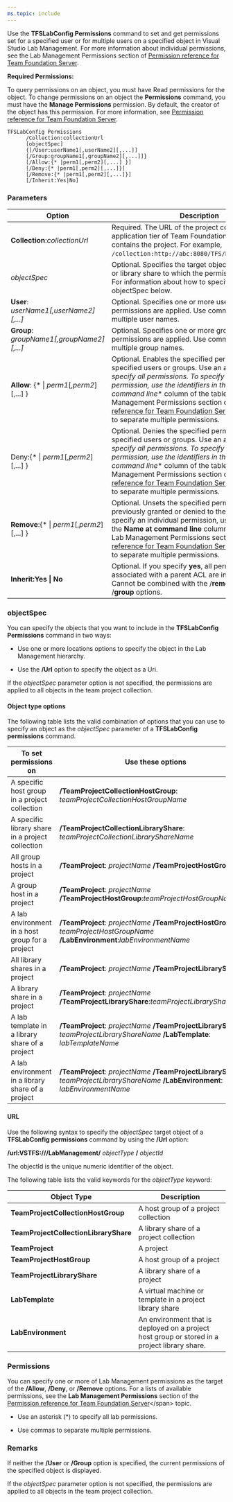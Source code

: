 ```yaml
---
ms.topic: include
---
```


Use the **TFSLabConfig Permissions** command to set and get permissions
set for a specified user or for multiple users on a specified object in
Visual Studio Lab Management. For more information about individual
permissions, see the Lab Management Permissions section of
[Permission reference for Team Foundation Server](/azure/devops/security/permissions).

**Required Permissions:**

To query permissions on an object, you must have Read permissions for
the object. To change permissions on an object the **Permissions**
command, you must have the **Manage Permissions** permission. By
default, the creator of the object has this permission. For more
information, see [Permission reference for Team Foundation Server](/azure/devops/security/permissions).


    TFSLabConfig Permissions
          /Collection:collectionUrl
          [objectSpec]
          {[/User:userName1[,userName2][,...]]
          [/Group:groupName1[,groupName2][,...]]}
          [/Allow:{* |perm1[,perm2][,...] }] 
          [/Deny:{* |perm1[,perm2][,...]}]
          [/Remove:{* |perm1[,perm2][,...]}]
          [/Inherit:Yes|No]


### Parameters

|                     Option                      |                                                                                                                                                                                                           Description                                                                                                                                                                                                           |
|-------------------------------------------------|---------------------------------------------------------------------------------------------------------------------------------------------------------------------------------------------------------------------------------------------------------------------------------------------------------------------------------------------------------------------------------------------------------------------------------|
|         **Collection**:*collectionUrl*          |                                                                                                                 Required. The URL of the project collection on the application tier of Team Foundation Server that contains the project. For example, ```/collection:http://abc:8080/TFS/DefaultCollection```.                                                                                                                  |
|                  *objectSpec*                   |                                                                                                                       Optional. Specifies the target object such as a project or library share to which the permissions are applied. For information about how to specify objects, see objectSpec below.                                                                                                                        |
|     **User**: *userName1[,userName2][,...]*     |                                                                                                                                                     Optional. Specifies one or more users to which the permissions are applied. Use commas to separate multiple user names.                                                                                                                                                     |
|   **Group**: *groupName1[,groupName2][,...]*    |                                                                                                                                                    Optional. Specifies one or more groups to which the permissions are applied. Use commas to separate multiple group names.                                                                                                                                                    |
| **Allow**: {\* &#124; *perm1*[,*perm2*][,...] } | Optional. Enables the specified permissions for the specified users or groups. Use an asterisk (*) to specify all permissions. To specify an individual permission, use the identifiers in the \*\*Name at command line*\* column of the table in the Lab Management Permissions section of [Permission reference for Team Foundation Server](/azure/devops/security/permissions). Use commas to separate multiple permissions. |
|    Deny:{\* &#124; *perm1*[,*perm2*][,...] }    | Optional. Denies the specified permissions for the specified users or groups. Use an asterisk (*) to specify all permissions. To specify an individual permission, use the identifiers in the \*\*Name at command line*\* column of the table in the Lab Management Permissions section of [Permission reference for Team Foundation Server](/azure/devops/security/permissions). Use commas to separate multiple permissions.  |
| **Remove**:{\* &#124; *perm1*[,*perm2*][,...] } |              Optional. Unsets the specified permissions that were previously granted or denied to the user or group. To specify an individual permission, use the identifiers in the **Name at command line** column of the table in the Lab Management Permissions section of [Permission reference for Team Foundation Server](/azure/devops/security/permissions). Use commas to separate multiple permissions.              |
|            **Inherit:Yes &#124; No**            |                                                                                                                       Optional. If you specify **yes**, all permissions associated with a parent ACL are inherited by an item. Cannot be combined with the /**remove**, /**user**, or /**group** options.                                                                                                                       |

### objectSpec

You can specify the objects that you want to include in the
**TFSLabConfig Permissions** command in two ways:

-   Use one or more locations options to specify the object in the Lab
    Management hierarchy.

-   Use the **/Url** option to specify the object as a Uri.

If the *objectSpec* parameter option is not
specified, the permissions are applied to all objects in the team
project collection.


#### Object type options

The following table lists the valid combination of options that you can
use to specify an object as the *objectSpec* parameter of a **TFSLabConfig
permissions** command.

| To set permissions on | Use these options |
| --- | --- |
| A specific host group in a project collection | **/TeamProjectCollectionHostGroup**: *teamProjectCollectionHostGroupName* |
| A specific library share in a project collection | **/TeamProjectCollectionLibraryShare**: *teamProjectCollectionLibraryShareName* |
| All group hosts in a project | **/TeamProject**: *projectName* **/TeamProjectHostGroup**: * |
| A group host in a project | **/TeamProject**: *projectName* **/TeamProjectHostGroup**:*teamProjectHostGroupName* |
| A lab environment in a host group for a project | **/TeamProject**: *projectName*  **/TeamProjectHostGroup**: *teamProjectHostGroupName* **/LabEnvironment**:*labEnvironmentName* |
| All library shares in a project | **/TeamProject**: *projectName* **/TeamProjectLibraryShare**: * |
| A library share in a project | **/TeamProject**: *projectName* **/TeamProjectLibraryShare**:*teamProjectLibraryShareName* |
| A lab template in a library share of a project | **/TeamProject**: *projectName*  **/TeamProjectLibraryShare**: *teamProjectLibraryShareName*  **/LabTemplate**: *labTemplateName* |
| A lab environment in a library share of a project | **/TeamProject**: *projectName*  **/TeamProjectLibraryShare**: *teamProjectLibraryShareName*  **/LabEnvironment**: *labEnvironmentName* |


#### URL

Use the following syntax to specify the 
*objectSpec* target object of a **TFSLabConfig
permissions** command by using the **/Url** option:

**/url:VSTFS:///LabManagement/** 
*objectType* **/** 
*objectId*

The objectId is the unique numeric identifier of the object.

The following table lists the valid keywords for the 
*objectType* keyword:


| Object Type | Description |
| --- | --- |
| **TeamProjectCollectionHostGroup**   | A host group of a project collection |
| **TeamProjectCollectionLibraryShare** | A library share of a project collection |
| **TeamProject** | A project |
| **TeamProjectHostGroup** | A host group of a project |
| **TeamProjectLibraryShare** | A library share of a project |
| **LabTemplate** | A virtual machine or template in a project library share |
| **LabEnvironment** | An environment that is deployed on a project host group or stored in a project library share. |


### Permissions

You can specify one or more of Lab Management permissions as the target
of the **/Allow**, **/Deny**, or **/Remove** options. For a lists of
available permissions, see the **Lab Management Permissions** section of
the <span>[Permission reference for Team Foundation
Server](https://msdn.microsoft.com/library/ms252587(v=vs.120).aspx)</span>
topic.

-   Use an asterisk (\*) to specify all lab permissions.

-   Use commas to separate multiple permissions.


### Remarks

If neither the **/User** or **/Group** option is specified, the current
permissions of the specified object is displayed.

If the *objectSpec* parameter option is not
specified, the permissions are applied to all objects in the team
project collection.

